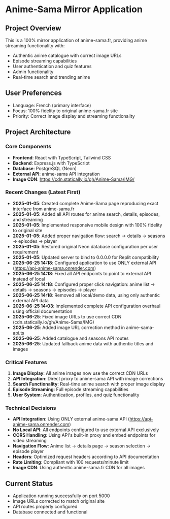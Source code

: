 # Anime-Sama Mirror Application

## Project Overview
This is a 100% mirror application of anime-sama.fr, providing anime streaming functionality with:
- Authentic anime catalogue with correct image URLs
- Episode streaming capabilities
- User authentication and quiz features
- Admin functionality
- Real-time search and trending anime

## User Preferences
- Language: French (primary interface)
- Focus: 100% fidelity to original anime-sama.fr site
- Priority: Correct image display and streaming functionality

## Project Architecture

### Core Components
- **Frontend**: React with TypeScript, Tailwind CSS
- **Backend**: Express.js with TypeScript
- **Database**: PostgreSQL (Neon)
- **External API**: anime-sama API integration
- **Image CDN**: https://cdn.statically.io/gh/Anime-Sama/IMG/

### Recent Changes (Latest First)
- **2025-01-05**: Created complete Anime-Sama page reproducing exact interface from anime-sama.fr
- **2025-01-05**: Added all API routes for anime search, details, episodes, and streaming
- **2025-01-05**: Implemented responsive mobile design with 100% fidelity to original site
- **2025-01-05**: Added proper navigation flow: search → details → seasons → episodes → player
- **2025-01-05**: Restored original Neon database configuration per user requirement
- **2025-01-05**: Updated server to bind to 0.0.0.0 for Replit compatibility
- **2025-06-25 14:18**: Configured application to use ONLY external API (https://api-anime-sama.onrender.com)
- **2025-06-25 14:18**: Fixed all API endpoints to point to external API instead of local
- **2025-06-25 14:18**: Configured proper click navigation: anime list → details → seasons → episodes → player
- **2025-06-25 14:18**: Removed all local/demo data, using only authentic external API data
- **2025-06-25 14:03**: Implemented complete API configuration overhaul using official documentation
- **2025-06-25**: Fixed image URLs to use correct CDN (cdn.statically.io/gh/Anime-Sama/IMG)
- **2025-06-25**: Added image URL correction method in anime-sama-api.ts
- **2025-06-25**: Added catalogue and seasons API routes
- **2025-06-25**: Updated fallback anime data with authentic titles and images

### Critical Features
1. **Image Display**: All anime images now use the correct CDN URLs
2. **API Integration**: Direct proxy to anime-sama API with image corrections
3. **Search Functionality**: Real-time anime search with proper image display
4. **Episode Streaming**: Full episode streaming capabilities
5. **User System**: Authentication, profiles, and quiz functionality

### Technical Decisions
- **API Integration**: Using ONLY external anime-sama API (https://api-anime-sama.onrender.com)
- **No Local API**: All endpoints configured to use external API exclusively 
- **CORS Handling**: Using API's built-in proxy and embed endpoints for video streaming
- **Navigation Flow**: Anime list → details page → season selection → episode player
- **Headers**: Optimized request headers according to API documentation
- **Rate Limiting**: Compliant with 100 requests/minute limit
- **Image CDN**: Using authentic anime-sama.fr CDN for all images

## Current Status
- Application running successfully on port 5000
- Image URLs corrected to match original site
- API routes properly configured
- Database connected and functional
